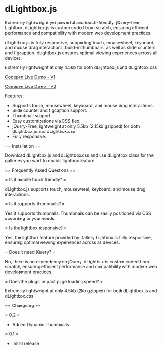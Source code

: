 # dLightbox.js

Extremely lightweight yet powerful and touch-friendly, jQuery-free Lightbox. dLightbox.js is custom coded from scratch, ensuring efficient performance and compatibility with modern web development practices.

dLightbox.js is fully responsive, supporting touch, mousewheel, keyboard, and mouse drag interactions, build-in thumbnails, as well as slide counters and figcaption. dLightbox.js ensures optimal viewing experiences across all devices.

Extremely lightweight at only 4.5kb for both dLightbox.js and dLightbox.css

<a href="https://codepen.io/dmrhn/pen/abxYyQg" target=_blank>Codepen Live Demo - V1</a>

<a href="https://codepen.io/dmrhn/pen/KKYbGXK" target=_blank>Codepen Live Demo - V2</a>


Features:

* Supports touch, mousewheel, keyboard, and mouse drag interactions.
* Slide counter and figcaption support.
* Thumbnail support.
* Easy customizations via CSS flex.
* jQuery-Free, lightweight at only 5.5kb (2.15kb gzipped) for both dLightbox.js and dLightbox.css
* Fully responsive.

== Installation ==

Download dLightbox.js and dLightbox.css and use dLightbox class for the galleries you want to enable lightbox feature.

== Frequently Asked Questions ==

= Is it mobile touch friendly? =

dLightbox.js supports touch, mousewheel, keyboard, and mouse drag interactions.

= Is it supports thumbnails? =

Yes it supports thumbnails. Thumbnails can be easily positioned via CSS according to your needs.

= Is the lightbox responsive? =

Yes, the lightbox feature provided by Gallery Lightbox is fully responsive, ensuring optimal viewing experiences across all devices.

= Does it need jQuery? =

No, there is no dependency on jQuery. dLightbox is custom coded from scratch, ensuring efficient performance and compatibility with modern web development practices.

= Does the plugin impact page loading speed? =

Extremely lightweight at only 4.5kb (2kb gzipped) for both dLightbox.js and dLightbox.css

== Changelog ==

= 0.2 =
* Added Dynamic Thumbnails

= 0.1 =
* Initial release
